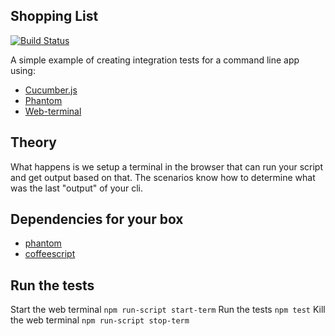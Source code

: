 ## Shopping List
[![Build Status](https://travis-ci.org/blainesch/shopping-list.svg?branch=master)](https://travis-ci.org/blainesch/shopping-list)

A simple example of creating integration tests for a command line app using:
* [Cucumber.js](https://www.npmjs.com/package/cucumber)
* [Phantom](https://www.npmjs.com/package/phantom)
* [Web-terminal](https://www.npmjs.com/package/web-terminal)

## Theory
What happens is we setup a terminal in the browser that can run your script and get output based on that. The scenarios know how to determine what was the last "output" of your cli.

## Dependencies for your box
* [phantom](http://phantomjs.org/)
* [coffeescript](https://www.npmjs.com/package/coffee-script)


## Run the tests
Start the web terminal `npm run-script start-term`
Run the tests `npm test`
Kill the web terminal `npm run-script stop-term`
